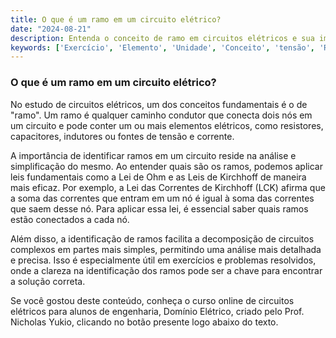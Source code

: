 ```yaml
---
title: O que é um ramo em um circuito elétrico?
date: "2024-08-21"
description: Entenda o conceito de ramo em circuitos elétricos e sua importância na análise de circuitos.
keywords: ['Exercício', 'Elemento', 'Unidade', 'Conceito', 'tensão', 'Ramo', 'Resolvido']
---
```


### O que é um ramo em um circuito elétrico?

No estudo de circuitos elétricos, um dos conceitos fundamentais é o de "ramo". Um ramo é qualquer caminho condutor que conecta dois nós em um circuito e pode conter um ou mais elementos elétricos, como resistores, capacitores, indutores ou fontes de tensão e corrente. 

A importância de identificar ramos em um circuito reside na análise e simplificação do mesmo. Ao entender quais são os ramos, podemos aplicar leis fundamentais como a Lei de Ohm e as Leis de Kirchhoff de maneira mais eficaz. Por exemplo, a Lei das Correntes de Kirchhoff (LCK) afirma que a soma das correntes que entram em um nó é igual à soma das correntes que saem desse nó. Para aplicar essa lei, é essencial saber quais ramos estão conectados a cada nó.

Além disso, a identificação de ramos facilita a decomposição de circuitos complexos em partes mais simples, permitindo uma análise mais detalhada e precisa. Isso é especialmente útil em exercícios e problemas resolvidos, onde a clareza na identificação dos ramos pode ser a chave para encontrar a solução correta.

Se você gostou deste conteúdo, conheça o curso online de circuitos elétricos para alunos de engenharia, Domínio Elétrico, criado pelo Prof. Nicholas Yukio, clicando no botão presente logo abaixo do texto.